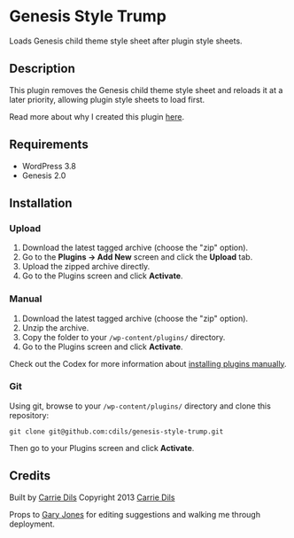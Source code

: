 # Genesis Style Trump

Loads Genesis child theme style sheet after plugin style sheets.

## Description

This plugin removes the Genesis child theme style sheet and reloads it at a later priority, allowing plugin style sheets to load first.

Read more about why I created this plugin [here](http://www.carriedils.com/woocommerce-genesis-important-style/).

## Requirements
 * WordPress 3.8
 * Genesis 2.0

## Installation

### Upload

1. Download the latest tagged archive (choose the "zip" option).
2. Go to the __Plugins -> Add New__ screen and click the __Upload__ tab.
3. Upload the zipped archive directly.
4. Go to the Plugins screen and click __Activate__.

### Manual

1. Download the latest tagged archive (choose the "zip" option).
2. Unzip the archive.
3. Copy the folder to your `/wp-content/plugins/` directory.
4. Go to the Plugins screen and click __Activate__.

Check out the Codex for more information about [installing plugins manually](http://codex.wordpress.org/Managing_Plugins#Manual_Plugin_Installation).

### Git

Using git, browse to your `/wp-content/plugins/` directory and clone this repository:

`git clone git@github.com:cdils/genesis-style-trump.git`

Then go to your Plugins screen and click __Activate__.


## Credits

Built by [Carrie Dils](https://twitter.com/cdils)
Copyright 2013 [Carrie Dils](http://www.carriedils.com/)

Props to [Gary Jones](https://twitter.com/garyj) for editing suggestions and walking me through deployment.